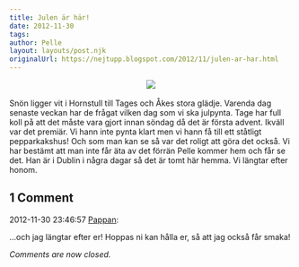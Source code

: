 ```yaml
---
title: Julen är här!
date: 2012-11-30
tags: 	
author: Pelle
layout: layouts/post.njk
originalUrl: https://nejtupp.blogspot.com/2012/11/julen-ar-har.html
---
```


<div class="separator" style="clear: both; text-align: center;"><img src="../../../../img/bild+(12).jpg"></div><br>Snön ligger vit i Hornstull till Tages och Åkes stora glädje. Varenda dag senaste veckan har de frågat vilken dag som vi ska julpynta. Tage har full koll på att det måste vara gjort innan söndag då det är första advent. Ikväll var det premiär. Vi hann inte pynta klart men vi hann få till ett ståtligt pepparkakshus! Och som man kan se så var det roligt att göra det också. Vi har bestämt att man inte får äta av det förrän Pelle kommer hem och får se det. Han är i Dublin i några dagar så det är tomt här hemma. Vi längtar efter honom.

<div class="comments">
	<div class="comments-header"><h2>1 Comment</h2></div>
	<div class="comments-body">
			<div class="comment" id="comment-178509383062722586">
				<p class="comment-header">
					<date datetime="2012-11-30T23:46:57.402+01:00">2012-11-30 23:46:57</date> 
					<a href="https://www.blogger.com/profile/02900993942775660627" rel="nofollow">Pappan</a>:
				</p>
				<div class="comment-content"><p>...och jag längtar efter er! Hoppas ni kan hålla er, så att jag också får smaka!</p></div>
				<div class="comment-footer"></div>
			</div></div>
	<p class="comments-footer"><em>Comments are now closed.</em></p>
</div>
